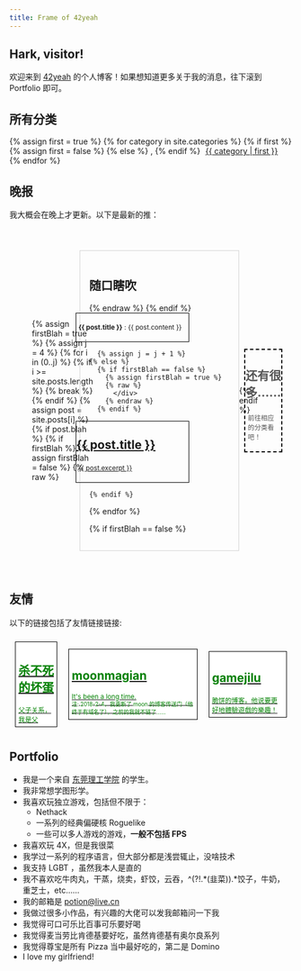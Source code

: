 ```yaml
---
title: Frame of 42yeah
---
```


## Hark, visitor!

欢迎来到 [42yeah](https://github.com/POTION4) 的个人博客！如果想知道更多关于我的消息，往下滚到 Portfolio 即可。

<div class="paperi floats stick">
  <h2>所有分类</h2>
  <div>
    {% assign first = true %}
    {% for category in site.categories %}
      {% if first %}
        {% assign first = false %}
      {% else %}
        <span class="gnome">,</span>
      {% endif %}
      <span style="padding-left: 5px; padding-right: 5px;">
        <a href="/category/{{ category | first }}">{{ category | first }}</a>
      </span>
    {% endfor %}
  </div>
</div>

## 晚报

我大概会在晚上才更新。以下是最新的推：

<div style="display: flex; justify-items: between; align-items: center; overflow-x: auto; padding: 2.5rem;">
  {% assign firstBlah = true %}
  {% assign j = 4 %}
  {% for i in (0..j) %}
    {% if i >= site.posts.length %}
      {% break %}
    {% endif %}
    {% assign post = site.posts[i] %}
    {% if post.blah %}
      {% if firstBlah %}
        {% assign firstBlah = false %}
        {% raw %}
          <div style="margin-left: -1.5rem; border-color: lightgray; border-style: solid; border-width: 1px; max-width: 400px; padding: 1.0rem; min-width: 250px">
            <h2>随口瞎吹</h2>
        {% endraw %}
      {% endif %}

<div style="padding: 0px px 0px 5px; margin-left: -1.5rem; border-color: black; border-style: solid; border-width: 1px; max-width: 200px;" class="card">
  <p style="padding: 0.25rem;">
    <small><b>{{ post.title }}</b> : {{ post.content }}</small>
  </p>
</div>

      {% assign j = j + 1 %}
    {% else %}
      {% if firstBlah == false %}
        {% assign firstBlah = true %}
        {% raw %}
          </div>
        {% endraw %}
      {% endif %}

<a href="{{ post.url }}">
  <div style="padding: 0px px 0px 5px; margin-left: -1.5rem; border-color: black; border-style: solid; border-width: 1px; max-width: 200px;" class="card">
    <h2>{{ post.title }}</h2>
    <p style="padding: 0.25rem;">
      <small>{{ post.excerpt }}</small>
    </p>
  </div>
</a>

    {% endif %}
  {% endfor %}

  {% if firstBlah == false %}
    </div>
  {% endif %}
  <div style="padding: 0px px 0px 5px; margin-left: -1.5rem; border-color: black; border-style: dashed; border-width: 2px; max-width: 200px;" class="card">
    <h2 style="color: #555;">还有很多……</h2>
    <p style="padding: 0.25rem; color: #555;">
      <small>前往相应的分类看吧！</small>
    </p>
  </div>
</div>

## 友情

以下的链接包括了友情链接链接:

<div style="display: flex; justify-items: between; align-items: center; overflow-x: auto;">
  <a href="https://zzkdev.github.io">
    <div style="padding: 5px; margin: 10px; border-color: black; border-style: solid; border-width: 1px; color: green; background-color: white;">
      <h2>杀不死的坏蛋</h2>
      <small>父子关系，我是父</small>
    </div>
  </a>
  <a href="http://www.moonsekai.xyz">
    <div style="padding: 5px; margin: 10px; border-color: black; border-style: solid; border-width: 1px; color: green; background-color: white;">
      <h2>moonmagian</h2>
      <small>It's been a long time. <br /><sub>注: 2018-2-4，我更新了 moon 的博客传送门（他终于有域名了），之前的我就不链了……</sub></small>
    </div>
  </a>
  <a href="https://gamejilu.com">
    <div style="padding: 5px; margin: 10px; border-color: black; border-style: solid; border-width: 1px; color: green; background-color: white;">
      <h2>gamejilu</h2>
      <small>脆饼的博客。他说要更好地體驗遊戲的樂趣！</small>
    </div>
  </a>
</div>


## Portfolio

- 我是一个来自 [东莞理工学院](http://www.dgut.edu.cn/) 的学生。
- 我非常想学图形学。
- 我喜欢玩独立游戏，包括但不限于：
	- Nethack
	- 一系列的经典偏硬核 Roguelike
	- 一些可以多人游戏的游戏，**一般不包括 FPS**
- 我喜欢玩 4X，但是我很菜
- 我学过一系列的程序语言，但大部分都是浅尝辄止，没啥技术
- 我支持 LGBT ，虽然我本人是直的
- 我不喜欢吃牛肉丸，干蒸，烧卖，虾饺，云吞，^(?!.\*(韭菜)).\*饺子，牛奶，重芝士，etc……
- 我的邮箱是 [potion@live.cn](mailto:potion@live.cn)
- 我做过很多小作品，有兴趣的大佬可以发我邮箱问一下我
- 我觉得可口可乐比百事可乐要好喝
- 我觉得麦当劳比肯德基要好吃，虽然肯德基有奥尔良系列
- 我觉得尊宝是所有 Pizza 当中最好吃的，第二是 Domino
- I love my girlfriend!
